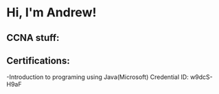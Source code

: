 <h1> Hi, I'm Andrew! </h> 



<h2> CCNA stuff: </h2> 


<h2> Certifications: </h2> 
-Introduction to programing using Java(Microsoft) Credential ID: w9dcS-H9aF
